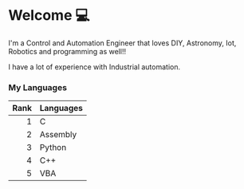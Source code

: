 # Welcome 💻

I'm a Control and Automation Engineer that loves DIY, Astronomy, Iot, Robotics and programming as well!!

I have a lot of experience with Industrial automation.

### My Languages
| Rank | Languages     |
|-----:|---------------|
|     1|   C           |
|     2|   Assembly    |
|     3|   Python      |
|     4|   C++         |
|     5|   VBA       |


<!--
**mr-icaro/mr-icaro** is a ✨ _special_ ✨ repository because its `README.md` (this file) appears on your GitHub profile.

Here are some ideas to get you started:

- 🔭 I’m currently working on ...
- 🌱 I’m currently learning ...
- 👯 I’m looking to collaborate on ...
- 🤔 I’m looking for help with ...
- 💬 Ask me about ...
- 📫 How to reach me: ...
- 😄 Pronouns: ...
- ⚡ Fun fact: ...
-->
